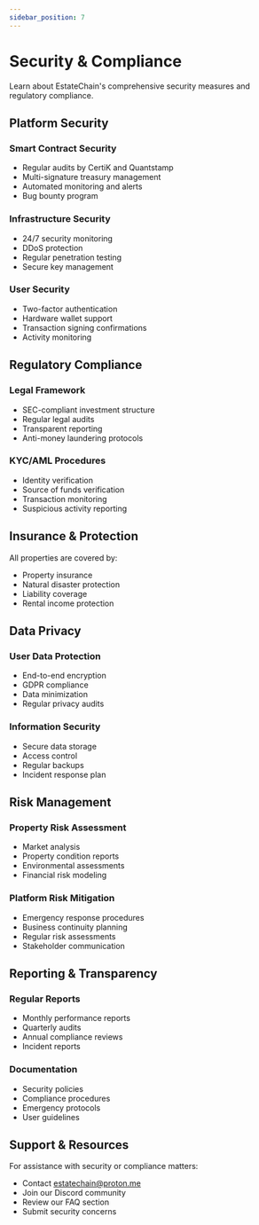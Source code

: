 ```yaml
---
sidebar_position: 7
---
```


# Security & Compliance

Learn about EstateChain's comprehensive security measures and regulatory compliance.

## Platform Security

### Smart Contract Security
- Regular audits by CertiK and Quantstamp
- Multi-signature treasury management
- Automated monitoring and alerts
- Bug bounty program

### Infrastructure Security
- 24/7 security monitoring
- DDoS protection
- Regular penetration testing
- Secure key management

### User Security
- Two-factor authentication
- Hardware wallet support
- Transaction signing confirmations
- Activity monitoring

## Regulatory Compliance

### Legal Framework
- SEC-compliant investment structure
- Regular legal audits
- Transparent reporting
- Anti-money laundering protocols

### KYC/AML Procedures
- Identity verification
- Source of funds verification
- Transaction monitoring
- Suspicious activity reporting

## Insurance & Protection

All properties are covered by:
- Property insurance
- Natural disaster protection
- Liability coverage
- Rental income protection

## Data Privacy

### User Data Protection
- End-to-end encryption
- GDPR compliance
- Data minimization
- Regular privacy audits

### Information Security
- Secure data storage
- Access control
- Regular backups
- Incident response plan

## Risk Management

### Property Risk Assessment
- Market analysis
- Property condition reports
- Environmental assessments
- Financial risk modeling

### Platform Risk Mitigation
- Emergency response procedures
- Business continuity planning
- Regular risk assessments
- Stakeholder communication

## Reporting & Transparency

### Regular Reports
- Monthly performance reports
- Quarterly audits
- Annual compliance reviews
- Incident reports

### Documentation
- Security policies
- Compliance procedures
- Emergency protocols
- User guidelines

## Support & Resources

For assistance with security or compliance matters:
- Contact estatechain@proton.me
- Join our Discord community
- Review our FAQ section
- Submit security concerns 